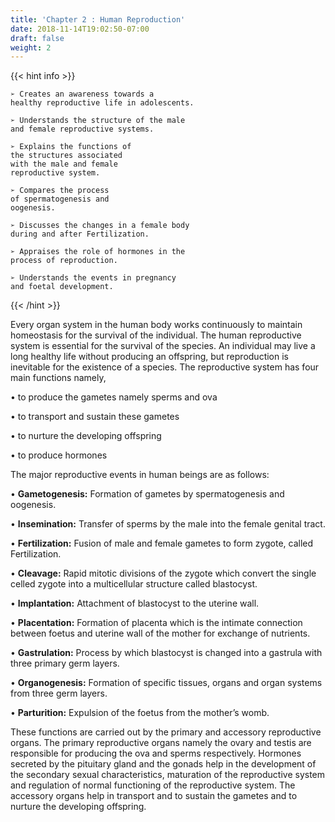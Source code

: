 ```yaml
---
title: 'Chapter 2 : Human Reproduction'
date: 2018-11-14T19:02:50-07:00
draft: false
weight: 2
---
```




{{< hint info >}}

    ➢ Creates an awareness towards a
    healthy reproductive life in adolescents.
    
    ➢ Understands the structure of the male
    and female reproductive systems.
    
    ➢ Explains the functions of
    the structures associated
    with the male and female
    reproductive system.
    
    ➢ Compares the process
    of spermatogenesis and
    oogenesis.
    
    ➢ Discusses the changes in a female body
    during and after Fertilization.
    
    ➢ Appraises the role of hormones in the
    process of reproduction.
    
    ➢ Understands the events in pregnancy
    and foetal development.
{{< /hint >}}


Every organ system in the human
body works continuously to maintain
homeostasis for the survival of the individual.
The human reproductive system is essential for
the survival of the species. An individual may
live a long healthy life without producing an
offspring, but reproduction is inevitable for the
existence of a species.
The reproductive system has four
main functions namely,

• to produce the gametes namely
sperms and ova

• to transport and sustain these gametes

• to nurture the developing offspring

• to produce hormones

The major reproductive events in human
beings are as follows:

• **Gametogenesis:** Formation of gametes by
spermatogenesis and oogenesis.

• **Insemination:** Transfer of sperms by the
male into the female genital tract.

• **Fertilization:** Fusion of male and
female gametes to form zygote, called
Fertilization.

• **Cleavage:** Rapid mitotic divisions of
the zygote which convert the single celled  zygote into a multicellular structure
called blastocyst.

• **Implantation:** Attachment of blastocyst
to the uterine wall.

• **Placentation:** Formation of placenta
which is the intimate connection between
foetus and uterine wall of the mother for
exchange of nutrients.

• **Gastrulation:** Process by which
blastocyst is changed into a gastrula with
three primary germ layers.

• **Organogenesis:** Formation of specific
tissues, organs and organ systems from
three germ layers.

• **Parturition:** Expulsion of the foetus from
the mother’s womb.

These functions are carried out by the
primary and accessory reproductive organs.
The primary reproductive organs namely
the ovary and testis are responsible for
producing the ova and sperms respectively.
Hormones secreted by the pituitary gland and
the gonads help in the development of the
secondary sexual characteristics, maturation
of the reproductive system and regulation
of normal functioning of the reproductive
system. The accessory organs help in
transport and to sustain the gametes and to
nurture the developing offspring.













